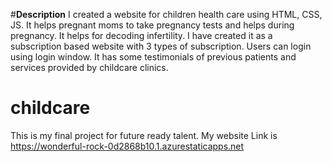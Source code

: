 #**Description**
I created a website for children health care using HTML, CSS, JS. It helps pregnant moms to take pregnancy tests and helps during pregnancy. It helps for decoding infertility. I have created it as a subscription based website with 3 types of subscription. Users can login using login window. It has some testimonials of previous patients and services provided by childcare clinics.

# childcare
This is my final project for future ready talent.
My website Link is https://wonderful-rock-0d2868b10.1.azurestaticapps.net

